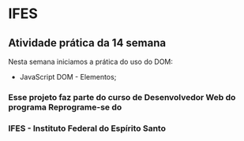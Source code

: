 # IFES

## Atividade prática da 14 semana

Nesta semana iniciamos a prática do uso do DOM: 

* JavaScript DOM - Elementos;

### Esse projeto faz parte do curso de Desenvolvedor Web do programa Reprograme-se do
### IFES - Instituto Federal do Espírito Santo
